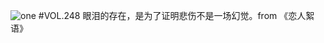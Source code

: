 ![one](http://image.wufazhuce.com/FnDCeE8r3FdfGJUyrbuoVDJ43vFm)
#VOL.248
眼泪的存在，是为了证明悲伤不是一场幻觉。from 《恋人絮语》